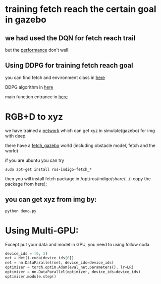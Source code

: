 # training fetch reach the certain goal in gazebo
## we had used the DQN for fetch reach trail
but the [performance](https://github.com/ZEUP330/FETCH_SERVER/tree/master/DQN_SERVER) don't well
## Using DDPG for training fetch reach goal
you can find fetch and environment class in [here](https://github.com/ZEUP330/FETCH_SERVER/tree/master/DDPG_SERVER/GazeboEnv.py)

DDPG algorithm in [here](https://github.com/ZEUP330/FETCH_SERVER/tree/master/DDPG_SERVER/SimpleDDPG.py)

main function entrance in [here](https://github.com/ZEUP330/FETCH_SERVER/tree/master/DDPG_SERVER/ddpgmain.py)

# RGB+D to xyz
we have trained a [network](https://github.com/ZEUP330/FETCH_SERVER/tree/master/RGBD_XYZ) which can get xyz in simulate(gazebo) for img with deep.

there have a [fetch_gazebo](https://github.com/ZEUP330/FETCH_SERVER/tree/master/fetch_gazebo) world (including obstacle model, fetch and the world)

if you are ubuntu you can try 

```shell
sudo apt-get install ros-indigo-fetch_*
```

then you will install fetch package in /opt/ros/indigo/share/...(i copy the package from here);


## you can get xyz from img by:
```shell
python demo.py

```

# Using Multi-GPU:

Except put your data and model in GPU, you need to using follow coda:
```python
device_ids = [0, 1]
net = Net().cuda(device_ids[0])
net = nn.DataParallel(net, device_ids=device_ids)
optimizer = torch.optim.Adam(eval_net.parameters(), lr=LR) 
optimizer = nn.DataParallel(optimizer, device_ids=device_ids)
optimizer.module.step()

```
